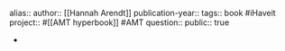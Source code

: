 alias::
author:: [[Hannah Arendt]] 
publication-year::
tags:: book #iHaveit 
project:: #[[AMT hyperbook]] #AMT 
question::
public:: true

-